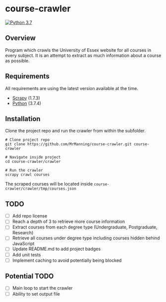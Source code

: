 # course-crawler
[![Python 3.7](https://img.shields.io/badge/python-3.7-blue.svg)](https://www.python.org/downloads/release/python-374/)


## Overview
Program which crawls the University of Essex website for all courses in every subject. It is an attempt to extract as much information about a course as possible.

## Requirements
All requirements are using the latest version available at the time.

- [Scrapy] (1.7.3)
- [Python] (3.7.4)


## Installation
Clone the project repo and run the crawler from within the subfolder.

```console
# Clone project repo
git clone https://github.com/MrManning/course-crawler.git course-crawler

# Navigate inside project
cd course-crawler/crawler

# Run the crawler
scrapy crawl courses
```


The scraped courses will be located inside `course-crawler/crawler/tmp/courses.json`

## TODO
- [ ] Add repo license
- [ ] Reach a depth of 3 to retrieve more course information
- [ ] Extract courses from each degree type (Undergraduate, Postgraduate, Research)
- [ ] Retrieve all courses under degree type including courses hidden behind JavaScript
- [ ] Update README.md to add project badges
- [ ] Add unit tests
- [ ] Implement caching to avoid potentially being blocked

## Potential TODO
- [ ] Main loop to start the crawler
- [ ] Ability to set output file

[Scrapy]: https://github.com/scrapy/scrapy
[Python]: https://www.python.org/
